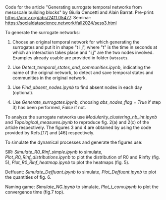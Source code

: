 Code for the article "Generating surrogate temporal networks from mesoscale building blocks" by Giulia Cencetti and Alain Barrat. Pre-print: https://arxiv.org/abs/2411.05477. Seminar: https://socialdatascience.network/fall2024/sess3.html

To generate the surrogate networks:

1) Choose an original temporal network for which generating the surrogates and put it in shape "t i j", where "t" is the time in seconds at which an interaction takes place and "i,j" are the two nodes involved. Examples already usable are provided in folder `Datasets`.

2) Use *Detect_temporal_states_and_communities.ipynb*, indicating the name of the original network, to detect and save temporal states and communities in the original network. 

3) Use *Find_absent_nodes.ipynb* to find absent nodes in each day (optional).

4) Use *Generate_surrogates.ipynb*, choosing *abs_nodes_flag = True* if step 3) has been performed, *False* if not. 


To analyze the surrogate networks use *Modularity_clustering_nb_int.ipynb* and *Topological_measures.ipynb* to reproduce fig. 2(a) and 2(c) of the article respectively. 
The figures 3 and 4 are obtained by using the code provided by Refs.[17] and [46] respectively.

To simulate the dynamical processes and generate the figures use:

SIR: 
*Simulate_R0_Rinf_simple.ipynb* to simulate,
*Plot_R0_Rinf_distributions.ipynb* to plot the distribution of R0 and Rinfty (fig. 5),
*Plot_R0_Rinf_heatmap.ipynb* to plot the heatmaps (fig. 5).


Deffuant:
*Simulate_Deffuant.ipynb* to simulate,
*Plot_Deffuant.ipynb* to plot the quantities of fig. 6.

Naming game:
*Simulate_NG.ipynb* to simulate,
*Plot_t_conv.ipynb* to plot the convergence time (fig.7 top).
